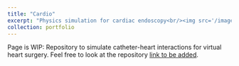 ```yaml
---
title: "Cardio"
excerpt: "Physics simulation for cardiac endoscopy<br/><img src='/images/marmotsample.png'>"
collection: portfolio
---
```


Page is WIP: Repository to simulate catheter-heart interactions for virtual heart surgery. Feel free to look at the repository [link to be added](https://github.com/wgrosche/).